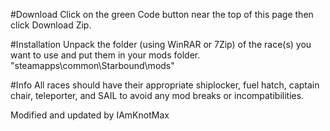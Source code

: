 #Download
Click on the green Code button near the top of this page then click Download Zip.

#Installation
Unpack the folder (using WinRAR or 7Zip) of the race(s) you want to use and put them in your mods folder. "steamapps\common\Starbound\mods"

#Info
All races should have their appropriate shiplocker, fuel hatch, captain chair, teleporter, and SAIL to avoid any mod breaks or incompatibilities.

Modified and updated by IAmKnotMax